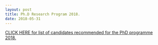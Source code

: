 ```yaml
---
layout: post
title: Ph.D Research Program 2018.
date: 2018-05-31
---
```


[CLICK HERE for list of candidates recommended for the PhD programme 2018.](phd2018result.html)

